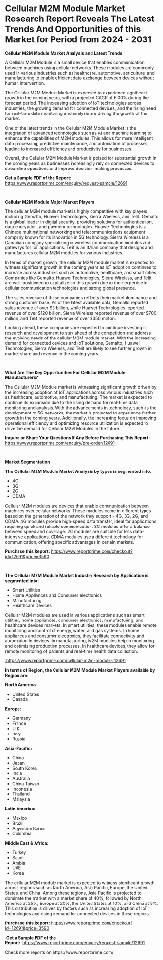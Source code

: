 <p><h1>Cellular M2M Module Market Research Report Reveals The Latest Trends And Opportunities of this Market for Period from 2024 - 2031</h1></p><p><strong>Cellular M2M Module Market Analysis and Latest Trends</strong></p>
<p><p>A Cellular M2M Module is a small device that enables communication between machines using cellular networks. These modules are commonly used in various industries such as healthcare, automotive, agriculture, and manufacturing to enable efficient data exchange between devices without human intervention.</p><p>The Cellular M2M Module Market is expected to experience significant growth in the coming years, with a projected CAGR of 6.00% during the forecast period. The increasing adoption of IoT technologies across industries, the growing demand for connected devices, and the rising need for real-time data monitoring and analysis are driving the growth of the market.</p><p>One of the latest trends in the Cellular M2M Module Market is the integration of advanced technologies such as AI and machine learning to enhance the capabilities of M2M modules. This allows for more intelligent data processing, predictive maintenance, and automation of processes, leading to increased efficiency and productivity for businesses.</p><p>Overall, the Cellular M2M Module Market is poised for substantial growth in the coming years as businesses increasingly rely on connected devices to streamline operations and improve decision-making processes.</p></p>
<p><strong>Get a Sample PDF of the Report:&nbsp;</strong> <a href="https://www.reportprime.com/enquiry/request-sample/12691">https://www.reportprime.com/enquiry/request-sample/12691</a></p>
<p>&nbsp;</p>
<p><strong>Cellular M2M Module Major Market Players</strong></p>
<p><p>The cellular M2M module market is highly competitive with key players including Gemalto, Huawei Technologies, Sierra Wireless, and Telit. Gemalto is a global leader in digital security, providing solutions for authentication, data encryption, and payment technologies. Huawei Technologies is a Chinese multinational networking and telecommunications equipment company known for its innovation in 5G technology. Sierra Wireless is a Canadian company specializing in wireless communication modules and gateways for IoT applications. Telit is an Italian company that designs and manufactures cellular M2M modules for various industries.</p><p>In terms of market growth, the cellular M2M module market is expected to witness significant growth in the coming years as IoT adoption continues to increase across industries such as automotive, healthcare, and smart cities. Companies like Gemalto, Huawei Technologies, Sierra Wireless, and Telit are well-positioned to capitalize on this growth due to their expertise in cellular communication technologies and strong global presence.</p><p>The sales revenue of these companies reflects their market dominance and strong customer base. As of the latest available data, Gemalto reported sales revenue of over $3 billion, while Huawei Technologies reported revenue of over $120 billion. Sierra Wireless reported revenue of over $700 million, and Telit reported revenue of over $350 million.</p><p>Looking ahead, these companies are expected to continue investing in research and development to stay ahead of the competition and address the evolving needs of the cellular M2M module market. With the increasing demand for connected devices and IoT solutions, Gemalto, Huawei Technologies, Sierra Wireless, and Telit are likely to see further growth in market share and revenue in the coming years.</p></p>
<p>&nbsp;</p>
<p><strong>What Are The Key Opportunities For Cellular M2M Module Manufacturers?</strong></p>
<p><p>The Cellular M2M Module market is witnessing significant growth driven by the increasing adoption of IoT applications across various industries such as healthcare, automotive, and manufacturing. The market is expected to continue its expansion due to the rising demand for real-time data monitoring and analysis. With the advancements in technology, such as the development of 5G networks, the market is projected to experience further growth in the coming years. Additionally, the increasing focus on improving operational efficiency and optimizing resource utilization is expected to drive the demand for Cellular M2M Modules in the future.</p></p>
<p><strong>Inquire or Share Your Questions If Any Before Purchasing This Report:</strong> <a href="https://www.reportprime.com/enquiry/pre-order/12691">https://www.reportprime.com/enquiry/pre-order/12691</a></p>
<p>&nbsp;</p>
<p><strong>Market Segmentation</strong></p>
<p><strong>The Cellular M2M Module Market Analysis by types is segmented into:</strong></p>
<p><ul><li>4G</li><li>3G</li><li>2G</li><li>CDMA</li></ul></p>
<p><p>Cellular M2M modules are devices that enable communication between machines over cellular networks. These modules come in different types based on the generation of the network they support - 4G, 3G, 2G, and CDMA. 4G modules provide high-speed data transfer, ideal for applications requiring quick and reliable communication. 3G modules offer a balance between speed and coverage. 2G modules are suitable for less data-intensive applications. CDMA modules use a different technology for communication, offering specific advantages in certain markets.</p></p>
<p><strong>Purchase this Report:&nbsp;</strong><a href="https://www.reportprime.com/checkout?id=12691&price=3590">https://www.reportprime.com/checkout?id=12691&price=3590</a></p>
<p>&nbsp;</p>
<p><strong>The Cellular M2M Module Market Industry Research by Application is segmented into:</strong></p>
<p><ul><li>Smart Utilities</li><li>Home Appliances and Consumer electronics</li><li>Manufacturing</li><li>Healthcare Devices</li></ul></p>
<p><p>Cellular M2M modules are used in various applications such as smart utilities, home appliances, consumer electronics, manufacturing, and healthcare devices markets. In smart utilities, these modules enable remote monitoring and control of energy, water, and gas systems. In home appliances and consumer electronics, they facilitate connectivity and automation in devices. In manufacturing, M2M modules help in monitoring and optimizing production processes. In healthcare devices, they allow for remote monitoring of patients and real-time health data collection.</p></p>
<p><a href="https://www.reportprime.com/cellular-m2m-module-r12691">&nbsp;https://www.reportprime.com/cellular-m2m-module-r12691</a></p>
<p><strong>In terms of Region, the Cellular M2M Module Market Players available by Region are:</strong></p>
<p>
    <p> <strong> North America: </strong>
        <ul>
            <li>United States</li>
            <li>Canada</li>
        </ul>
        </p> 
    <p> <strong> Europe: </strong>
        <ul>
            <li>Germany</li>
            <li>France</li>
            <li>U.K.</li>
            <li>Italy</li>
            <li>Russia</li>
        </ul>
        </p> 
    <p> <strong> Asia-Pacific: </strong>
        <ul>
            <li>China</li>
            <li>Japan</li>
            <li>South Korea</li>
            <li>India</li>
            <li>Australia</li>
            <li>China Taiwan</li>
            <li>Indonesia</li>
            <li>Thailand</li>
            <li>Malaysia</li>
        </ul>
        </p> 
    <p> <strong> Latin America: </strong>
        <ul>
            <li>Mexico</li>
            <li>Brazil</li>
            <li>Argentina Korea</li>
            <li>Colombia</li>
        </ul>
        </p> 
    <p> <strong> Middle East & Africa: </strong>
        <ul>
            <li>Turkey</li>
            <li>Saudi</li>
            <li>Arabia</li>
            <li>UAE</li>
            <li>Korea</li>
        </ul>
    </p>
    </p>
<p><p>The cellular M2M module market is expected to witness significant growth across regions such as North America, Asia Pacific, Europe, the United States, and China. Among these regions, Asia Pacific is projected to dominate the market with a market share of 40%, followed by North America at 25%, Europe at 20%, the United States at 10%, and China at 5%. This distribution is driven by factors such as increasing adoption of IoT technologies and rising demand for connected devices in these regions.</p></p>
<p><strong>Purchase this Report: </strong><a href="https://www.reportprime.com/checkout?id=12691&price=3590">https://www.reportprime.com/checkout?id=12691&price=3590</a></p>
<p>&nbsp;<strong>Get a Sample PDF of the Report:&nbsp;&nbsp;</strong><a href="https://www.reportprime.com/enquiry/request-sample/12691">https://www.reportprime.com/enquiry/request-sample/12691</a></p>
<p><strong></strong></p>
<p>Check more reports on https://www.reportprime.com/</p>